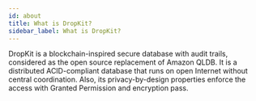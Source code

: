 ```yaml
---
id: about
title: What is DropKit?
sidebar_label: What is DropKit?
---
```


DropKit is a blockchain-inspired secure database with audit trails, considered as the open source replacement of Amazon QLDB. It is a distributed ACID-compliant database that runs on open Internet without central coordination. Also, its privacy-by-design properties enforce the access with Granted Permission and encryption pass.
